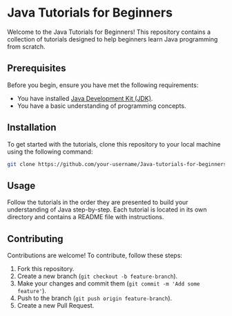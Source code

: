 # Java Tutorials for Beginners

Welcome to the Java Tutorials for Beginners! This repository contains a collection of tutorials designed to help beginners learn Java programming from scratch.

## Prerequisites

Before you begin, ensure you have met the following requirements:
- You have installed [Java Development Kit (JDK)](https://www.oracle.com/java/technologies/javase-downloads.html).
- You have a basic understanding of programming concepts.

## Installation

To get started with the tutorials, clone this repository to your local machine using the following command:

```bash
git clone https://github.com/your-username/Java-tutorials-for-beginners.git
```

## Usage

Follow the tutorials in the order they are presented to build your understanding of Java step-by-step. Each tutorial is located in its own directory and contains a README file with instructions.

## Contributing

Contributions are welcome! To contribute, follow these steps:
1. Fork this repository.
2. Create a new branch (`git checkout -b feature-branch`).
3. Make your changes and commit them (`git commit -m 'Add some feature'`).
4. Push to the branch (`git push origin feature-branch`).
5. Create a new Pull Request.